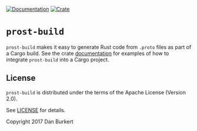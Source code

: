 <!--
SPDX-FileCopyrightText: 2021 Open Energy Solutions Inc

SPDX-License-Identifier: Apache-2.0
-->

[![Documentation](https://docs.rs/prost-build/badge.svg)](https://docs.rs/prost-build/)
[![Crate](https://img.shields.io/crates/v/prost-build.svg)](https://crates.io/crates/prost-build)

# `prost-build`

`prost-build` makes it easy to generate Rust code from `.proto` files as part of
a Cargo build. See the crate [documentation](https://docs.rs/prost-build/) for examples
of how to integrate `prost-build` into a Cargo project.

## License

`prost-build` is distributed under the terms of the Apache License (Version 2.0).

See [LICENSE](../LICENSE) for details.

Copyright 2017 Dan Burkert
